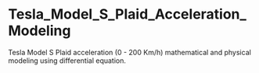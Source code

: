 # Tesla_Model_S_Plaid_Acceleration_Modeling
Tesla Model S Plaid acceleration (0 - 200 Km/h) mathematical and physical modeling using differential equation.

